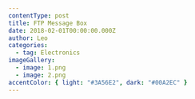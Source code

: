 ```yaml
---
contentType: post
title: FTP Message Box
date: 2018-02-01T00:00:00.000Z
author: Leo
categories:
  - tag: Electronics
imageGallery:
  - image: 1.png
  - image: 2.png
accentColor: { light: "#3A56E2", dark: "#00A2EC" }
---
```

